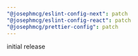```yaml
---
"@josephmcg/eslint-config-next": patch
"@josephmcg/eslint-config-react": patch
"@josephmcg/prettier-config": patch
---
```


initial release
